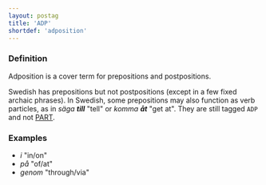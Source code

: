 ```yaml
---
layout: postag
title: 'ADP'
shortdef: 'adposition'
---
```


### Definition

Adposition is a cover term for prepositions and postpositions. 

Swedish has prepositions but not postpositions (except in a few fixed archaic phrases). In Swedish, some prepositions may also function as verb particles, as in _säga <b>till</b>_ "tell" or _komma <b>åt</b>_ "get at". They are still tagged `ADP` and not [PART]().

### Examples

- _i_ "in/on"
- _på_ "of/at"
- _genom_ "through/via"
